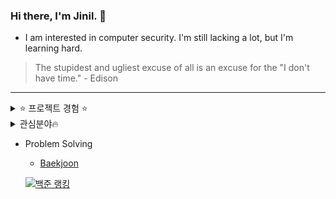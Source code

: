 ### Hi there, I'm Jinil. 👋       
     
* I am interested in computer security. I'm still lacking a lot, but I'm learning hard.   

> The stupidest and ugliest excuse of all is an excuse for the "I don't have time." - Edison
-----------------    

<details>
<summary> ⭐ 프로젝트 경험 ⭐ </summary><br/>
  - Arp Spoofing (Network hacking) (2019-1) 
  - HGU SHOP Application (2019-2)
  - Connect6 (2020-1)
  - C++ Education Video Contest (2020-2)
  - Lecture Assessment Website (2020-2)
  - Pentest WebSite (Website hacking) (2020-2)
  - Place of Meeting Application (2021-1)
  - Side Project
    - Java syntax Highlighter
    - Assembly Interpreter
    - TAR - file archiving program
    - Image Editor
    - Grapic Editor
    - Calculator
    - etc...
  <br/>  
</details>

<details> 
     <summary> 관심분야🔥 </summary><br/> 
   - Language
    - C/C++/Assembly
    - Java
    - Python
    - Web (Javascript, PHP, JSP) 
    - Mobile Application (Dart)
  - Security
    - Web
    - Crypto 
    - Reversing 
    - Exploit
     <br/>
</details>

- Problem Solving
  - [Baekjoon](https://www.acmicpc.net/user/hello_world1)   
       
  [![백준 랭킹](http://mazassumnida.wtf/api/v2/generate_badge?boj=hello_world1)](https://www.acmicpc.net/user/hello_world1)

<!--
**jiniljeil/jiniljeil** is a ✨ _special_ ✨ repository because its `README.md` (this file) appears on your GitHub profile.

Here are some ideas to get you started:

- 🔭 I’m currently working on ...
- 🌱 I’m currently learning ...
- 👯 I’m looking to collaborate on ...
- 🤔 I’m looking for help with ...
- 💬 Ask me about ...
- 📫 How to reach me: ...
- 😄 Pronouns: ...
- ⚡ Fun fact: ...
-->
